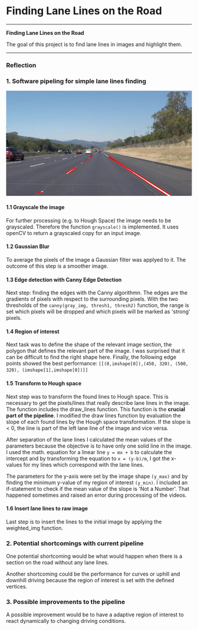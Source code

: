 # **Finding Lane Lines on the Road** 

---

**Finding Lane Lines on the Road**

The goal of this project is to find lane lines in images and highlight them.


[//]: # (Image References)
[//]: # (use it with  ![hog features][image1])

[image1]: ./examples/grayscale.jpg 
[image2]: ./examples/laneLines_thirdPass.jpg
[image3]: ./examples/line-segments-example.jpg
---

### Reflection

### 1. Software pipeling for simple lane lines finding

![title][image3]

#### 1.1 Grayscale the image

For further processing (e.g. to Hough Space) the image needs to be grayscaled. Therefore the function `grayscale()` is implemented. It uses openCV to return a grayscaled copy for an input image.

#### 1.2 Gaussian Blur

To average the pixels of the image a Gaussian filter was applyed to it. The outcome of this step is a smoother image.

#### 1.3 Edge detection with Canny Edge Detection

Next step: finding the edges with the Canny algorithmn. The edges are the gradients of pixels with respect to the surrounding pixels. With the two thresholds of the `canny(gray_img, thresh1, thresh2)` function, the range is set which pixels will be dropped and which pixels will be marked as 'strong' pixels.

#### 1.4 Region of interest

Next task was to define the shape of the relevant image section, the polygon that defines the relevant part of the image.
I was surprised that it can be difficult to find the right shape here.
Finally, the following edge points showed the best performance:
`[[(0,imshape[0]),(450, 320), (500, 320), (imshape[1],imshape[0])]]`

#### 1.5 Transform to Hough space

Next step was to transform the found lines to Hough space. This is necessary to get the pixels/lines that really describe lane lines in the image. The function includes the draw_lines function. This function is the **crucial part of the pipeline**.
I modified the draw lines function by evaluation the slope of each found lines by the Hough space transformation.
If the slope is < 0, the line is part of the left lane line of the image and vice versa.

After separation of the lane lines I calculated the mean values of the parameters because the objective is to have only one solid line in the image.
I used the math. equation for a linear line `y = mx + b` to calculate the intercept and by transforming the equation to `x = (y-b)/m`, I got the x-values for my lines which correspond with the lane lines.

The parameters for the y-axis were set by the image shape `(y_max)` and by finding the minimum y-value of my region of interest `(y_min)`.
I included an if-statement to check if the mean value of the slope is 'Not a Number'. That happened sometimes and raised an error during processing of the videos.

#### 1.6 Insert lane lines to raw image

Last step is to insert the lines to the initial image by applying the weighted_img function.



### 2. Potential shortcomings with current pipeline

One potential shortcoming would be what would happen when there is a section on the road without any lane lines. 

Another shortcoming could be the performance for curves or uphill and downhill driving because the region of interest is set with the defined vertices.



### 3. Possible improvements to the pipeline

A possible improvement would be to have a adaptive region of interest to react dynamically to changing driving conditions.


